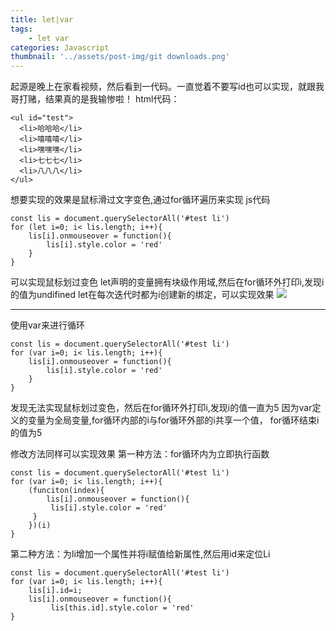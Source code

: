 ```yaml
---
title: let|var
tags:
    - let var
categories: Javascript
thumbnail: '../assets/post-img/git downloads.png'
---
```


起源是晚上在家看视频，然后看到一代码。一直觉着不要写id也可以实现，就跟我哥打赌，结果真的是我输惨啦！
html代码：
```
<ul id="test">
  <li>哈哈哈</li>
  <li>嘻嘻嘻</li>
  <li>嘿嘿嘿</li>
  <li>七七七</li>
  <li>八八八</li>
</ul>
```
想要实现的效果是鼠标滑过文字变色,通过for循环遍历来实现
js代码
```
const lis = document.querySelectorAll('#test li')
for (let i=0; i< lis.length; i++){
    lis[i].onmouseover = function(){
        lis[i].style.color = 'red'
    }
}
```
可以实现鼠标划过变色
let声明的变量拥有块级作用域,然后在for循环外打印i,发现i的值为undifined
let在每次迭代时都为i创建新的绑定，可以实现效果
![](/assets/post-img/let.png)

---------------------

使用var来进行循环
```
const lis = document.querySelectorAll('#test li')
for (var i=0; i< lis.length; i++){
    lis[i].onmouseover = function(){
        lis[i].style.color = 'red'
    }
}
```
发现无法实现鼠标划过变色，然后在for循环外打印i,发现i的值一直为5
因为var定义的变量为全局变量,for循环内部的i与for循环外部的i共享一个值，
for循环结束i的值为5

修改方法同样可以实现效果
第一种方法：for循环内为立即执行函数

```
const lis = document.querySelectorAll('#test li')
for (var i=0; i< lis.length; i++){
    (funciton(index){
        lis[i].onmouseover = function(){
         lis[i].style.color = 'red'
     }
    })(i)
}
```
第二种方法：为li增加一个属性并将i赋值给新属性,然后用id来定位Li
```
const lis = document.querySelectorAll('#test li')
for (var i=0; i< lis.length; i++){
    lis[i].id=i;
    lis[i].onmouseover = function(){
         lis[this.id].style.color = 'red'
}
```
